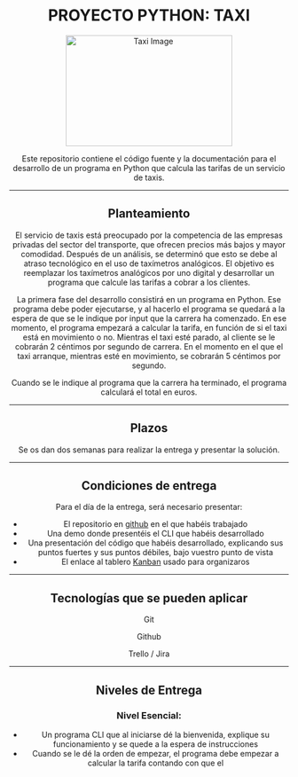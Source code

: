 <h1 align="center">PROYECTO PYTHON: TAXI</h1>

<p align="center">
  <img src="https://www.teleadhesivo.com/es/img/asfs1646-jpg/folder/products-listado-merchanthover/pegatinas-coches-motos-fake-taxi-ii.jpg" alt="Taxi Image" width="300" height="200">
</p>

<p align="center">Este repositorio contiene el código fuente y la documentación para el desarrollo de un programa en Python que calcula las tarifas de un servicio de taxis.</p>

<hr>

<h2 align="center">Planteamiento</h2>

<p align="center">El servicio de taxis está preocupado por la competencia de las empresas privadas del sector del transporte, que ofrecen precios más bajos y mayor comodidad. Después de un análisis, se determinó que esto se debe al atraso tecnológico en el uso de taxímetros analógicos. El objetivo es reemplazar los taxímetros analógicos por uno digital y desarrollar un programa que calcule las tarifas a cobrar a los clientes.</p>

<p align="center">La primera fase del desarrollo consistirá en un programa en Python. Ese programa debe poder ejecutarse, y al hacerlo el programa se quedará a la espera de que se le indique por input que la carrera ha comenzado. En ese momento, el programa empezará a calcular la tarifa, en función de si el taxi está en movimiento o no. Mientras el taxi esté parado, al cliente se le cobrarán 2 céntimos por segundo de carrera. En el momento en el que el taxi arranque, mientras esté en movimiento, se cobrarán 5 céntimos por segundo.</p>

<p align="center">Cuando se le indique al programa que la carrera ha terminado, el programa calculará el total en euros.</p>

<hr>

<h2 align="center">Plazos</h2>

<p align="center">Se os dan dos semanas para realizar la entrega y presentar la solución.</p>

<hr>

<h2 align="center">Condiciones de entrega</h2>

<p align="center">Para el día de la entrega, será necesario presentar:</p>

<ul align="center">
  <li>El repositorio en <a href="https://github.com">github</a> en el que habéis trabajado</li>
  <li>Una demo donde presentéis el CLI que habéis desarrollado</li>
  <li>Una presentación del código que habéis desarrollado, explicando sus puntos fuertes y sus puntos débiles, bajo vuestro punto de vista</li>
  <li>El enlace al tablero <a href="https://trello.com">Kanban</a> usado para organizaros</li>
</ul>

<hr>

<h2 align="center">Tecnologías que se pueden aplicar</h2>

<p align="center">Git</p>
<p align="center">Github</p>
<p align="center">Trello / Jira</p>

<hr>

<h2 align="center">Niveles de Entrega</h2>

<h3 align="center">Nivel Esencial:</h3>

<ul align="center">
  <li>Un programa CLI que al iniciarse dé la bienvenida, explique su funcionamiento y se quede a la espera de instrucciones</li>
  <li>Cuando se le dé la orden de empezar, el programa debe empezar a calcular la tarifa contando con que el
